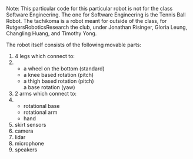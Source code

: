 Note: This particular code for this particular robot is not for the class Software Engineering. The one for Software Engineering is the Tennis Ball Robot. The tachikoma is a robot meant for outside of the class, for RutgersRoboticsResearch the club, under Jonathan Risinger, Gloria Leung, Changling Huang, and Timothy Yong.

The robot itself consists of the following movable parts:
<ol>
  <li>4 legs which connect to:</li>
  <li>
    <ul>
      <li>a wheel on the bottom (standard)</li>
      <li>a knee based rotation (pitch)</li>
      <li>a thigh based rotation (pitch)</li>
      </li>a base rotation (yaw)</li>
    </ul>
  </li>
  <li>2 arms which connect to:</li>
  <li>
    <ul>
      <li>rotational base</li>
      <li>rotational arm</li>
      <li>hand</li>
    </ul>
  </li>
  <li>skirt sensors</li>
  <li>camera</li>
  <li>lidar</li>
  <li>microphone</li>
  <li>speakers</li>
</ol>

